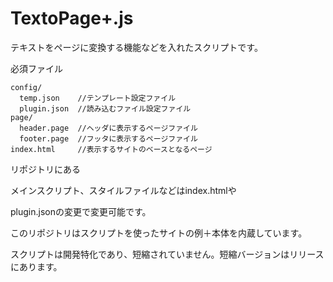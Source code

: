 # TextoPage+.js
テキストをページに変換する機能などを入れたスクリプトです。

必須ファイル

```
config/
  temp.json    //テンプレート設定ファイル
  plugin.json  //読み込むファイル設定ファイル
page/
  header.page  //ヘッダに表示するページファイル
  footer.page  //フッタに表示するページファイル
index.html     //表示するサイトのベースとなるページ
```
リポジトリにある

メインスクリプト、スタイルファイルなどはindex.htmlや

plugin.jsonの変更で変更可能です。

このリポジトリはスクリプトを使ったサイトの例＋本体を内蔵しています。

スクリプトは開発特化であり、短縮されていません。短縮バージョンはリリースにあります。